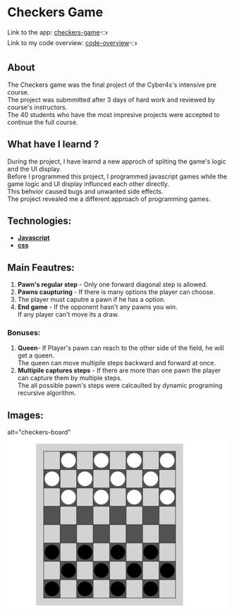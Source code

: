 # Checkers Game

Link to the app: [checkers-game](https://eloquent-meerkat-846f76.netlify.app/):point_left: \
Link to my code overview: [code-overview](https://drive.google.com/drive/folders/1tebwAWbhXOqbhLWqo7rVBgRXDMgSyQe0?usp=sharing):point_left:

## About
The Checkers game was the final project of the Cyber4s's intensive pre course. \
The project was submmitted after 3 days of hard work and reviewed by course's instructors. \
The 40 students who have the most impresive projects were accepted to continue the full course. 

## What have I learnd ?
During the project, I have learnd a new approch of spliting the game's logic and the UI display. \
Before I programmed this project, I programmed javascript games while the game logic and UI display influnced each other directly. \
This behvior caused bugs and unwanted side effects. \
The project revealed me a different approach of programming games.
 
## Technologies:
- **[Javascript](https://www.javascript.com/)**
- **[css](https://www.npmjs.com/package/sass)**

## Main Feautres: ##
1. **Pawn's regular step** - Only one forward diagonal step is allowed.
2. **Pawns caupturing** - If there is many options the player can choose.
3. The player must caputre a pawn if he has a option.
4. **End game** - If the opponent hasn't any pawns you win.\
If any player can't move its a draw.

### Bonuses:
1. **Queen**- If Player's pawn can reach to the other side of the field, he will get a queen. \
The queen can move multipile steps backward and forward at once. 
2. **Multipile captures steps** - If there are more than one pawn the player can capture them by multiple steps. \
The all possible pawn's steps were calcaulted by dynamic programing recursive algorithm.


## Images:
<div> alt="checkers-board" <img src="./checkers.png" width="500" hight="500"> </div> 



